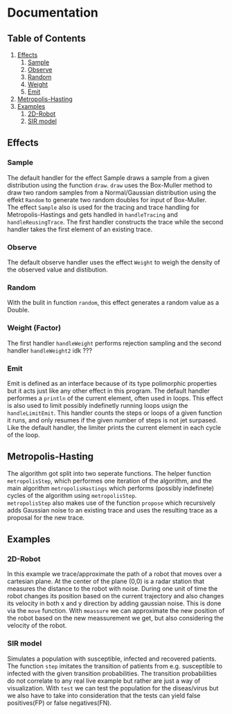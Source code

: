 # Documentation

## Table of Contents
1. [Effects](#effects)
    1. [Sample](#sample)
    2. [Observe](#observe)
    3. [Random](#random)
    4. [Weight](#weight-(factor))
    5. [Emit](#emit)
2. [Metropolis-Hasting](#metropolis-hastings)
3. [Examples](#examples)
    1. [2D-Robot](#2d-robot)
    2. [SIR model](#sir-model)

## Effects
### Sample
The default handler for the effect Sample draws a sample from a given distribution using the function `draw`. `draw` uses the Box-Muller method to draw two random samples from a Normal/Gaussian distribution using the effekt `Random` to generate two random doubles for input of Box-Muller.  
The effect `Sample` also is used for the tracing and trace handling for Metropolis-Hastings and gets handled in `handleTracing` and `handleReusingTrace`. The first handler constructs the trace while the second handler takes the first element of an existing trace.
### Observe
The default observe handler uses the effect `Weight` to weigh the density of the observed value and distibution.
### Random
With the bulit in function `random`, this effect generates a random value as a Double.
### Weight (Factor)
The first handler `handleWeight` performs rejection sampling and the second handler `handleWeight2` idk ???
### Emit
Emit is defined as an interface because of its type polimorphic properties but it acts just like any other effect in this program. The default handler performes a `println` of the current element, often used in loops. This effect is also used to limit possibly indefinetly running loops usign the `handleLimitEmit`. This handler counts the steps or loops of a given function it runs, and only resumes if the given number of steps is not jet surpased. Like the default handler, the limiter prints the current element in each cycle of the loop. 

## Metropolis-Hasting
The algorithm got split into two seperate functions. The helper function `metropolisStep`, which performes one iteration of the algorithm, and the main algorithm `metropolisHastings` which performs (possibly indefinete) cycles of the algorithm using `metropolisStep`.  
`metropolisStep` also makes use of the function `propose` which recursively adds Gaussian noise to an existing trace and uses the resulting trace as a proposal for the new trace.

## Examples
### 2D-Robot
In this example we trace/approximate the path of a robot that moves over a cartesian plane. At the center of the plane (0,0) is a radar station that measures the distance to the robot with noise.
During one unit of time the robot changes its position based on the current trajectory and also changes its velocity in both x and y direction by adding gaussian noise. This is done via the `move` function. 
With `meassure` we can approximate the new position of the robot based on the new meassurement we get, but also considering the velocity of the robot.

### SIR model
Simulates a population with susceptible, infected and recovered patients. 
The function `step` imitates the transition of patients from e.g. susceptible to infected with the given transition probabilities. The transition probabilities do not correlate to any real live example but rather are just a way of visualization.
With `test` we can test the population for the diseas/virus but we also have to take into consideration that the tests can yield false positives(FP) or false negatives(FN).
